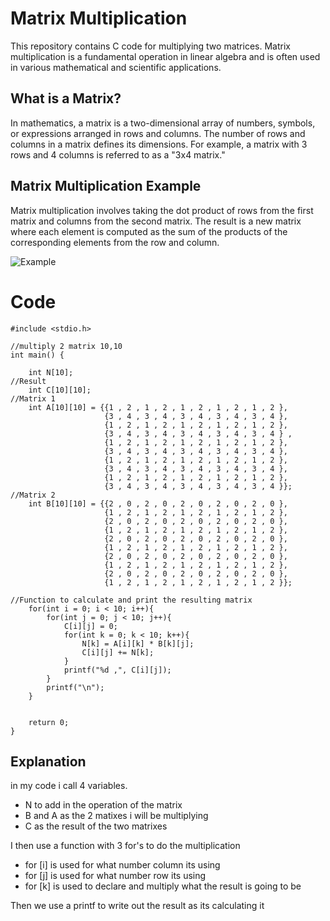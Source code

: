 # Matrix Multiplication
This repository contains C code for multiplying two matrices. Matrix multiplication is a fundamental operation in linear algebra and is often used in various mathematical and scientific applications.

## What is a Matrix?
In mathematics, a matrix is a two-dimensional array of numbers, symbols, or expressions arranged in rows and columns. The number of rows and columns in a matrix defines its dimensions. For example, a matrix with 3 rows and 4 columns is referred to as a "3x4 matrix."

## Matrix Multiplication Example
Matrix multiplication involves taking the dot product of rows from the first matrix and columns from the second matrix. The result is a new matrix where each element is computed as the sum of the products of the corresponding elements from the row and column.

![Example](https://imgs.search.brave.com/32Qpo169ORno-kL4LjdgYlbgMfWDLvvKD0qOagfuIVo/rs:fit:860:0:0/g:ce/aHR0cHM6Ly9tZWRp/YS5nZWVrc2Zvcmdl/ZWtzLm9yZy93cC1j/b250ZW50L3VwbG9h/ZHMvMjAyMzA1MzEx/MDU4NDgvTWF0cml4/LU11bHRpcGxpY2F0/aW9uLlBORw)

# Code
```
#include <stdio.h>

//multiply 2 matrix 10,10
int main() {

    int N[10];
//Result
    int C[10][10];
//Matrix 1
    int A[10][10] = {{1 , 2 , 1 , 2 , 1 , 2 , 1 , 2 , 1 , 2 }, 
                     {3 , 4 , 3 , 4 , 3 , 4 , 3 , 4 , 3 , 4 }, 
                     {1 , 2 , 1 , 2 , 1 , 2 , 1 , 2 , 1 , 2 }, 
                     {3 , 4 , 3 , 4 , 3 , 4 , 3 , 4 , 3 , 4 } , 
                     {1 , 2 , 1 , 2 , 1 , 2 , 1 , 2 , 1 , 2 }, 
                     {3 , 4 , 3 , 4 , 3 , 4 , 3 , 4 , 3 , 4 }, 
                     {1 , 2 , 1 , 2 , 1 , 2 , 1 , 2 , 1 , 2 }, 
                     {3 , 4 , 3 , 4 , 3 , 4 , 3 , 4 , 3 , 4 }, 
                     {1 , 2 , 1 , 2 , 1 , 2 , 1 , 2 , 1 , 2 }, 
                     {3 , 4 , 3 , 4 , 3 , 4 , 3 , 4 , 3 , 4 }};
//Matrix 2
    int B[10][10] = {{2 , 0 , 2 , 0 , 2 , 0 , 2 , 0 , 2 , 0 },
                     {1 , 2 , 1 , 2 , 1 , 2 , 1 , 2 , 1 , 2 },
                     {2 , 0 , 2 , 0 , 2 , 0 , 2 , 0 , 2 , 0 },
                     {1 , 2 , 1 , 2 , 1 , 2 , 1 , 2 , 1 , 2 },
                     {2 , 0 , 2 , 0 , 2 , 0 , 2 , 0 , 2 , 0 },
                     {1 , 2 , 1 , 2 , 1 , 2 , 1 , 2 , 1 , 2 },
                     {2 , 0 , 2 , 0 , 2 , 0 , 2 , 0 , 2 , 0 },
                     {1 , 2 , 1 , 2 , 1 , 2 , 1 , 2 , 1 , 2 },
                     {2 , 0 , 2 , 0 , 2 , 0 , 2 , 0 , 2 , 0 },
                     {1 , 2 , 1 , 2 , 1 , 2 , 1 , 2 , 1 , 2 }};

//Function to calculate and print the resulting matrix
    for(int i = 0; i < 10; i++){
        for(int j = 0; j < 10; j++){
            C[i][j] = 0;
            for(int k = 0; k < 10; k++){
                N[k] = A[i][k] * B[k][j];
                C[i][j] += N[k];
            }
            printf("%d ,", C[i][j]);
        }
        printf("\n");
    }


    return 0;
}
```

## Explanation

in my code i call 4 variables. 
- N to add in the operation of the matrix
- B and A as the 2 matixes i will be multiplying
- C as the result of the two matrixes

I then use a function with 3 for's to do the multiplication
- for [i] is used for what number column its using
- for [j] is used for what number row its using
- for [k] is used to declare and multiply what the result is going to be

Then we use a printf to write out the result as its calculating it